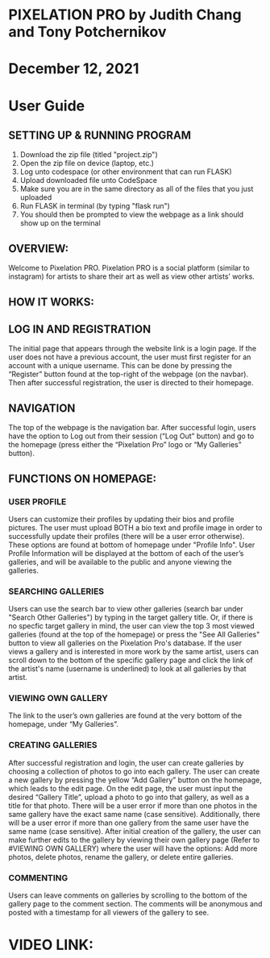# PIXELATION PRO by Judith Chang and Tony Potchernikov
# December 12, 2021
# User Guide

## SETTING UP & RUNNING PROGRAM
1) Download the zip file (titled "project.zip")
2) Open the zip file on device (laptop, etc.)
3) Log unto codespace (or other environment that can run FLASK)
4) Upload downloaded file unto CodeSpace
5) Make sure you are in the same directory as all of the files that you just uploaded
6) Run FLASK in terminal (by typing "flask run")
7) You should then be prompted to view the webpage as a link should show up on the terminal

## OVERVIEW:
Welcome to Pixelation PRO. Pixelation PRO is a social platform (similar to instagram) for artists to share their art as well as view other artists’ works.

## HOW IT WORKS:

## LOG IN AND REGISTRATION
The initial page that appears through the website link is a login page. If the user does not have a previous account, the user must first register for an account with a unique username. This can be done by pressing the “Register” button found at the top-right of the webpage (on the navbar). Then after successful registration, the user is directed to their homepage.

## NAVIGATION
The top of the webpage is the navigation bar. After successful login, users have the option to Log out from their session (“Log Out” button) and go to the homepage (press either the “Pixelation Pro” logo or “My Galleries” button).

## FUNCTIONS ON HOMEPAGE:

### USER PROFILE
Users can customize their profiles by updating their bios and profile pictures. The user must upload BOTH a bio text and profile image in order to successfully update their profiles (there will be a user error otherwise). These options are found at bottom of homepage under "Profile Info". User Profile Information will be displayed at the bottom of each of the user’s galleries, and will be available to the public and anyone viewing the galleries.

### SEARCHING GALLERIES
Users can use the search bar to view other galleries (search bar under "Search Other Galleries") by typing in the target gallery title. Or, if there is no specfic target gallery in mind, the user can view the top 3 most viewed galleries (found at the top of the homepage) or press the "See All Galleries" button to view all galleries on the Pixelation Pro's database. If the user views a gallery and is interested in more work by the same artist, users can scroll down to the bottom of the specific gallery page and click the link of the artist's name (username is underlined) to look at all galleries by that artist.

### VIEWING OWN GALLERY
The link to the user’s own galleries are found at the very bottom of the homepage, under “My Galleries”.

### CREATING GALLERIES
After successful registration and login, the user can create galleries by choosing a collection of photos to go into each gallery. The user can create a new gallery by pressing the yellow “Add Gallery” button on the homepage, which leads to the edit page. On the edit page, the user must input the desired “Gallery Title”, upload a photo to go into that gallery, as well as a title for that photo. There will be a user error if more than one photos in the same gallery have the exact same name (case sensitive). Additionally, there will be a user error if more than one gallery from the same user have the same name (case sensitive). After initial creation of the gallery, the user can make further edits to the gallery by viewing their own gallery page (Refer to #VIEWING OWN GALLERY) where the user will have the options: Add more photos, delete photos, rename the gallery, or delete entire galleries.

### COMMENTING
Users can leave comments on galleries by scrolling to the bottom of the gallery page to the comment section. The comments will be anonymous and posted with a timestamp for all viewers of the gallery to see.

# VIDEO LINK: